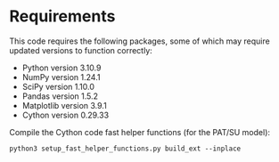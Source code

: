 # Requirements

This code requires the following packages, some of which may require updated versions to function correctly:

* Python version 3.10.9
* NumPy version 1.24.1
* SciPy version 1.10.0
* Pandas version 1.5.2
* Matplotlib version 3.9.1
* Cython version 0.29.33

Compile the Cython code fast helper functions (for the PAT/SU model):

```
python3 setup_fast_helper_functions.py build_ext --inplace

